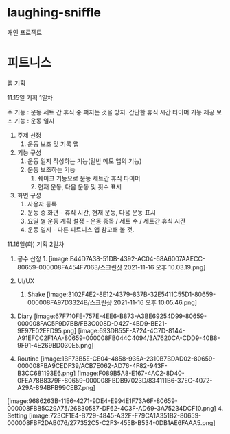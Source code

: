 # laughing-sniffle
개인 프로젝트

# 피트니스 
앱 기획

11.15일 
기획 1일차

주 기능 : 운동 세트 간 휴식 중 퍼지는 것을 방지. 간단한 휴식 시간 타이머 기능 제공
보조 기능 : 운동 일지

1. 주제 선정
	1. 운동 보조 및  기록 앱
2. 기능 구성
	1. 운동 일지 작성하는 기능(일반 메모 앱의 기능)
	2. 운동 보조하는 기능
		1. 쉐이크 기능으로 운동 세트간 휴식 타이머 
		2. 현재 운동, 다음 운동 및 횟수 표시
3. 화면 구성
	1. 사용자 등록
	2. 운동 중 화면 - 휴식 시간, 현재 운동, 다음 운동 표시
	3. 요일 별 운동 계획 설정 - 운동 종목 / 세트 수 / 세트간 휴식 시간
	4. 운동 일지 - 다른 피트니스 앱 참고해 볼 것.

11.16일(화)
기획 2일차

1. 공수 산정
	1. 
[image:E44D7A38-51DB-4392-AC04-68A6007AAECC-80659-000008FA454F7063/스크린샷 2021-11-16 오후 10.03.19.png]

2. UI/UX
	1. Shake
[image:3102F4E2-8E12-4379-837B-32E5411C55D1-80659-000008FA97D3324B/스크린샷 2021-11-16 오후 10.05.46.png]
2. Diary
[image:67F710FE-757E-4EE6-B873-A3BE69254D99-80659-000008FAC5F9D7BB/FB3C008D-D427-4BD9-BE21-9E97E02EFD95.png]
[image:693DB55F-A724-4C7D-8144-A91EFCC2F1AA-80659-000008FB044C4094/3A7620CA-CDD9-40B8-9F91-4E269BD030E5.png]
3. Routine
[image:1BF73B5E-CE04-4858-935A-2310B7BDAD02-80659-000008FBA9CEDF39/ACB7E062-AD76-4F82-943F-B3CC681193E6.png]
[image:F089B5A8-E167-4AC2-8D40-0FEA78B8379F-80659-000008FBDB97023D/834111B6-37EC-4072-A29A-894BFB99CEB7.png]

[image:9686263B-11E6-4271-9DE4-E994E1F73A6F-80659-000008FBB5C29A75/26B30587-DF62-4C3F-AD69-3A75234DCF10.png]
4. Setting
[image:723CF1E4-B729-4845-A32F-F79CA1A351B2-80659-000008FBF2DAB076/277352C5-C2F3-455B-B534-0DB1AE6FAAA5.png]


	
